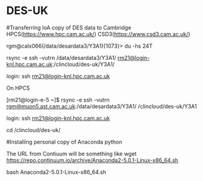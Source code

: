 # DES-UK

#Transferring IoA copy of DES data to Cambridge HPCS(https://www.hpc.cam.ac.uk/) CSD3(https://www.csd3.cam.ac.uk/)

rgm@calx066(/data/desardata3/Y3A1){1073}> du -hs
24T

rsync -e ssh -vutrn /data/desardata3/Y3A1/ rm21@login-knl.hpc.cam.ac.uk:/clincloud/des-uk/Y3A1/

login: ssh rm21@login-knl.hpc.cam.ac.uk

On HPCS

[rm21@login-e-5 ~]$ rsync -e ssh -vutrn rgm@muon5.ast.cam.ac.uk:/data/desardata3/Y3A1/ /clincloud/des-uk/Y3A1

login: ssh rm21@login-knl.hpc.cam.ac.uk

cd /clincloud/des-uk/

#Installing personal copy of Anaconda python

The URL from Contiuum will be something like
wget https://repo.continuum.io/archive/Anaconda2-5.0.1-Linux-x86_64.sh

bash Anaconda2-5.0.1-Linux-x86_64.sh
